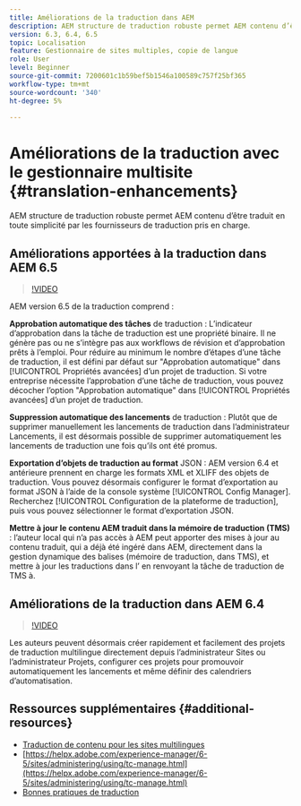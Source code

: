 ```yaml
---
title: Améliorations de la traduction dans AEM
description: AEM structure de traduction robuste permet AEM contenu d’être traduit en toute simplicité par les fournisseurs de traduction pris en charge. Découvrez les dernières améliorations.
version: 6.3, 6.4, 6.5
topic: Localisation
feature: Gestionnaire de sites multiples, copie de langue
role: User
level: Beginner
source-git-commit: 7200601c1b59bef5b1546a100589c757f25bf365
workflow-type: tm+mt
source-wordcount: '340'
ht-degree: 5%

---
```



# Améliorations de la traduction avec le gestionnaire multisite {#translation-enhancements}

AEM structure de traduction robuste permet AEM contenu d’être traduit en toute simplicité par les fournisseurs de traduction pris en charge.

## Améliorations apportées à la traduction dans AEM 6.5

>[!VIDEO](https://video.tv.adobe.com/v/27405?quality=9&learn=on)

AEM version 6.5 de la traduction comprend :

**Approbation automatique des tâches** de traduction : L’indicateur d’approbation dans la tâche de traduction est une propriété binaire. Il ne génère pas ou ne s’intègre pas aux workflows de révision et d’approbation prêts à l’emploi. Pour réduire au minimum le nombre d’étapes d’une tâche de traduction, il est défini par défaut sur &quot;Approbation automatique&quot; dans [!UICONTROL Propriétés avancées] d’un projet de traduction. Si votre entreprise nécessite l’approbation d’une tâche de traduction, vous pouvez décocher l’option &quot;Approbation automatique&quot; dans [!UICONTROL Propriétés avancées] d’un projet de traduction.

**Suppression automatique des lancements** de traduction : Plutôt que de supprimer manuellement les lancements de traduction dans l’administrateur Lancements, il est désormais possible de supprimer automatiquement les lancements de traduction une fois qu’ils ont été promus.

**Exportation d’objets de traduction au format** JSON : AEM version 6.4 et antérieure prennent en charge les formats XML et XLIFF des objets de traduction. Vous pouvez désormais configurer le format d’exportation au format JSON à l’aide de la console système [!UICONTROL Config Manager]. Recherchez [!UICONTROL Configuration de la plateforme de traduction], puis vous pouvez sélectionner le format d’exportation JSON.

**Mettre à jour le contenu AEM traduit dans la mémoire de traduction (TMS)** : l’auteur local qui n’a pas accès à AEM peut apporter des mises à jour au contenu traduit, qui a déjà été ingéré dans AEM, directement dans la gestion dynamique des balises (mémoire de traduction, dans TMS), et mettre à jour les traductions dans l’ en renvoyant la tâche de traduction de TMS à.

## Améliorations de la traduction dans AEM 6.4

>[!VIDEO](https://video.tv.adobe.com/v/21309?quality=9&learn=on)

Les auteurs peuvent désormais créer rapidement et facilement des projets de traduction multilingue directement depuis l’administrateur Sites ou l’administrateur Projets, configurer ces projets pour promouvoir automatiquement les lancements et même définir des calendriers d’automatisation.

## Ressources supplémentaires {#additional-resources}

* [Traduction de contenu pour les sites multilingues](https://helpx.adobe.com/fr/experience-manager/6-5/sites/administering/using/translation.html)
* [https://helpx.adobe.com/experience-manager/6-5/sites/administering/using/tc-manage.html](https://helpx.adobe.com/experience-manager/6-5/sites/administering/using/tc-manage.html)
* [Bonnes pratiques de traduction](https://helpx.adobe.com/experience-manager/6-5/sites/administering/using/tc-bp.html)